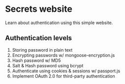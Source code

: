 # Secrets website #
Learn about authentication using this simple website.
## Authentication levels ##
1. Storing password in plain text
2. Encrypting passwords w/ mongoose-encryption.js
3. Hash password w/ MD5
4. Salt & Hash password using bcrypt
5. Authenticate using cookies & sessions w/ passport.js
6. Implement OAuth 2.0 for third-party authentication